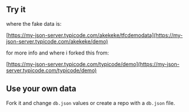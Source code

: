 ## Try it

where the fake data is:

[https://my-json-server.typicode.com/akekeke/tfcdemodata](https://my-json-server.typicode.com/akekeke/demo)

for more info and where i forked this from:

[https://my-json-server.typicode.com/typicode/demo](https://my-json-server.typicode.com/typicode/demo)


## Use your own data

Fork it and change `db.json` values or create a repo with a `db.json` file.

